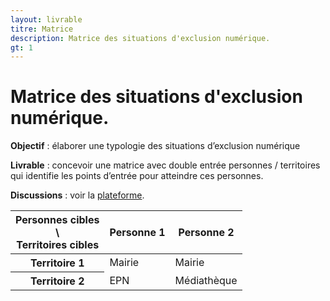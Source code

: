 ```yaml
---
layout: livrable
titre: Matrice
description: Matrice des situations d'exclusion numérique.
gt: 1
---
```


<h1>Matrice des situations d'exclusion numérique.</h1>

<div>
  <p><b>Objectif</b> : élaborer une typologie des situations d’exclusion numérique</p>
  <p><b>Livrable</b> : concevoir une matrice avec double entrée personnes / territoires qui identifie les points d’entrée pour atteindre ces personnes.</p>
   <p><b>Discussions</b> : voir la <a href="https://strategie.societenumerique.gouv.fr/topic/17/1-1-matrice-des-situations-d-exclusion-num%C3%A9rique">plateforme</a>.</p>
</div>

<div>
  <table class="table table-bordered">
    <thead>
      <tr>
        <th class="text-center">Personnes cibles <br> \ <br> Territoires cibles</th>
        <th>Personne 1</th>
        <th>Personne 2</th>
      </tr>
    </thead>
    <tbody>
      <tr>
        <th scope="row">Territoire 1</th>
        <td>Mairie</td>
        <td>Mairie</td>
      </tr>
      <tr>
        <th scope="row">Territoire 2</th>
        <td>EPN</td>
        <td>Médiathèque</td>
      </tr>
    </tbody>
  </table>
</div>

